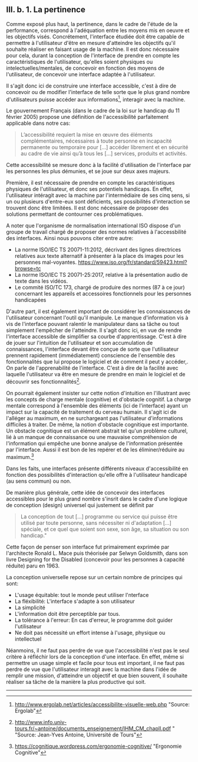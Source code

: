 ## III. b. 1. La pertinence

Comme exposé plus haut, la pertinence, dans le cadre de l'étude de la performance, correspond à l'adéquation entre les moyens mis en oeuvre et les objectifs visés.  Concrétement, l'interface étudiée doit être capable de permettre à l'utilisateur d'être en mesure d'atteindre les objectifs qu'il souhaite réaliser en faisant usage de la machine. Il est donc nécessaire pour cela, durant la conception de l'interface de prendre en compte les caractéristiques de l'utilisateur, qu'elles soient physiques ou intelectuelles/mentales, de concevoir en fonction des moyens de l'utilisateur, de concevoir une interface adaptée à l'utilisateur.

Il s'agit donc ici de construire une interface accessible, c'est à dire de concevoir ou de modifier l'interface de telle sorte que le plus grand nombre d'utilisateurs puisse accéder aux informations[^1], interagir avec la machine. 

Le gouvernement Français (dans le cadre de la loi sur le handicap du 11 février 2005) propose une définition de l'accessibilité parfaitement applicable dans notre cas:
   > L’accessibilité requiert la mise en œuvre des éléments complémentaires, nécessaires à toute personne en incapacité permanente ou temporaire pour [...] accéder librement et en sécurité au cadre de vie ainsi qu’à tous les [...] services, produits et activités. 

Cette accessibilité se mesure donc à la facilité d'utilisation de l'interface par les personnes les plus démunies, et se joue sur deux axes majeurs.

Première, il est nécessaire de prendre en compte les caractéristiques physiques de l'utilisateur, et donc ses potentiels handicaps. En effet, l'utilisateur intéragit avec la machine par l'intermédiaire de ses cinq sens, si un ou plusieurs d'entre-eux sont déficients, ses possibilités d'interaction se trouvent donc être limitées.  Il est donc nécessaire de proposer des solutions permettant de contourner ces problématiques.

A noter que l'organisme de normalisation international ISO dispose d'un groupe de travail chargé de proposer des normes relatives à l'accessbilité des interfaces. Ainsi nous pouvons citer entre autre:

* La norme ISO/IEC TS 20071-11:2012, décrivant des lignes directrices relatives aux texte alternatif à présenter à la place ds images pour les personnes mal-voyantes. https://www.iso.org/fr/standard/59423.html?browse=tc
* La norme ISO/IEC TS 20071-25:2017, relative à la présentation audio de texte dans les vidéos. 
* Le commité ISO/TC 173, chargé de produire des normes (87 à ce jour) concernant les appareils et accessoires fonctionnels pour les personnes handicapées

D'autre part, il est également important de considérer les connaissances de l'utilisateur concernant l'outil qu'il manipule. Le manque d'information vis à vis de l'interface pouvant ralentir le manipulateur dans sa tâche ou tout simplement l'empêcher de l'atteindre. 
 Il s'agit donc ici, en vue de rendre l'interface accessible de simplifier sa courbe d'apprentissage. C'est à dire de jouer sur l'intuition de l'utilisateur et son accumulation de connaissances, l'interface devant être conçue de sorte que l'utilisateur prennent rapidement (immédiatement) conscience de l'ensemble des fonctionnalités que lui propose le logiciel et de comment il peut y accéder,. On parle de l'apprenabilité de l'interface. C'est à dire de la facilité avec laquelle l'utilisateur va être en mesure de prendre en main le logiciel et de découvrir ses fonctionnalités[^2].
 
 On pourrait également insister sur cette notion d'intuition en l'illustrant avec les concepts de charge mentale (cognitive) et d'obstacle cognitif.
 La charge mentale correspond à l'ensemble des éléments (ici de l'interface) ayant un impact sur la capacité de traitement du cerveau humain. Il s'agit ici de l'alléger au maximum, en ne surchargeant pas l'utilisateur d'informations difficiles à traiter. 
 De même, la notion d'obstacle cognitique est importante. Un obstacle cognitique est un élément abstrait tel qu'un problème culturel, lié à un manque de connaissance ou une mauvaise compréhension de l'information qui empêche une bonne analyse de l'information présentée par l'interface. Aussi il est bon de les repérer et de les éliminer/réduire au maximum.[^3]
  
 Dans les faits, une interfaces présente différents niveaux d'accessibilité en fonction des possibilités d'interaction qu'elle offre à l'utilisateur handicapé (au sens commun) ou non. 

De manière plus générale, cette idée de concevoir des interfaces accessibles pour le plus grand nombre s'insrit dans le cadre d'une logique de conception (design) universel qui justement se définit par
> La conception de tout [...] programme ou service qui puisse être utilisé par toute personne, sans nécessiter ni d'adaptation [...] spéciale, et ce quel que soient son sexe, son âge, sa situation ou son handicap."
    
Cette façon de penser son interface fut primairement exprimée par l'architecte Ronald L. Mace puis théorisée par Selwyn Goldsmith, dans son livre Designing for the Disabled (concevoir pour les personnes à capacité réduite) paru en 1963.

La conception universelle repose sur un certain nombre de principes qui sont:

* L'usage équitable: tout le monde peut utiliser l'nterface
* La fléxibilité: L'interface s'adapte à son utilisateur
* La simplicité
* L'information doit être perceptible par tous.
* La tolérance à l'erreur: En cas d'erreur, le programme doit guider l'utilisateur
* Ne doit pas nécessité un effort intense à l'usage, physique ou intellectuel

Néanmoins, il ne faut pas perdre de vue que l'accessibilité n'est pas le seul critère à réfléchir lors de la conception d'une interface. En effet, même si permettre un usage simple et facile pour tous est important, il ne faut pas perdre de vue que l'utilisateur interagit avec la machine dans l'idée de remplir une mission, d'atteindre un objectif et que bien souvent, il souhaite réaliser sa tâche de la manière la plus productive qui soit.


----

[^1]: http://www.ergolab.net/articles/accessibilite-visuelle-web.php "Source: Ergolab"

[^2]: http://www.info.univ-tours.fr/~antoine/documents_enseignement/IHM_CM_chapII.pdf " "Source: Jean-Yves Antoine, Université de Tours"

[^3]: https://cognitique.wordpress.com/ergonomie-cognitive/ "Ergonomie Cognitive"

